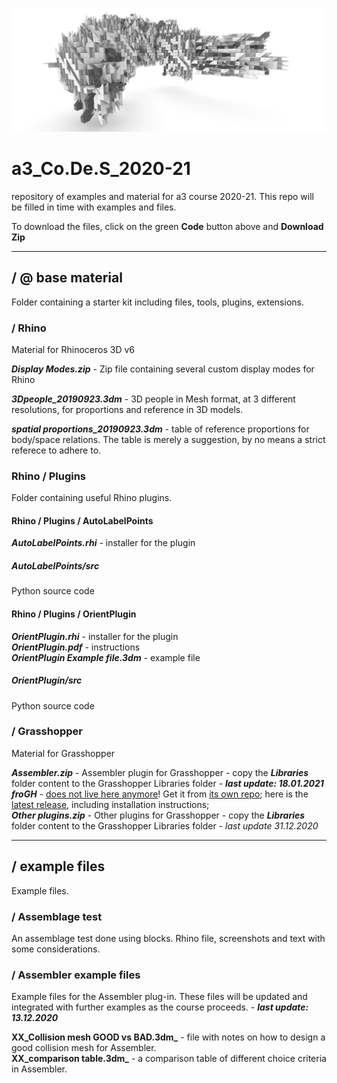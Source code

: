 ![cover image](https://raw.githubusercontent.com/a3-Unibo/a3_Co.De.S_2020-21/master/example%20files/Assemblage%20test/screenshots/screenshot_gen1.jpg)
# a3_Co.De.S_2020-21
repository of examples and material for a3 course 2020-21.  This repo will be filled in time with examples and files.

To download the files, click on the green **Code** button above and **Download Zip**  
  
___

## / @ base material
Folder containing a starter kit including files, tools, plugins, extensions.  
### / Rhino
Material for Rhinoceros 3D v6  
  
**_Display Modes.zip_** - Zip file containing several custom display modes for Rhino  
  
**_3Dpeople_20190923.3dm_** - 3D people in Mesh format, at 3 different resolutions, for proportions and reference in 3D models.  
  
**_spatial proportions_20190923.3dm_** - table of reference proportions for body/space relations. The table is merely a suggestion, by no means a strict referece to adhere to.  
### Rhino / Plugins
Folder containing useful Rhino plugins.  

#### Rhino / Plugins / AutoLabelPoints
**_AutoLabelPoints.rhi_** - installer for the plugin
  
##### AutoLabelPoints/src
Python source code

#### Rhino / Plugins / OrientPlugin
**_OrientPlugin.rhi_** - installer for the plugin  
**_OrientPlugin.pdf_** - instructions  
**_OrientPlugin Example file.3dm_** - example file  
  
##### OrientPlugin/src
Python source code  
  
### / Grasshopper
Material for Grasshopper 
  
**_Assembler.zip_** - Assembler plugin for Grasshopper - copy the **_Libraries_** folder content to the Grasshopper Libraries folder  - **_last update: 18.01.2021_**  
**_froGH_** - [does not live here anymore](https://memegenerator.net/img/instances/85103177.jpg)! Get it from [its own repo](https://github.com/Co-de-iT/froGH); here is the [latest release](https://github.com/Co-de-iT/froGH/releases/tag/v2.0-beta), including installation instructions;  
**_Other plugins.zip_** - Other plugins for Grasshopper - copy the **_Libraries_** folder content to the Grasshopper Libraries folder - _last update 31.12.2020_
  
___

## / example files
Example files.
  
### / Assemblage test
An assemblage test done using blocks. Rhino file, screenshots and text with some considerations.  
  
### / Assembler example files
Example files for the Assembler plug-in. These files will be updated and integrated with further examples as the course proceeds. - **_last update: 13.12.2020_**  
  
**XX_Collision mesh GOOD vs BAD.3dm_** - file with notes on how to design a good collision mesh for Assembler.  
**XX_comparison table.3dm_** - a comparison table of different choice criteria in Assembler.  